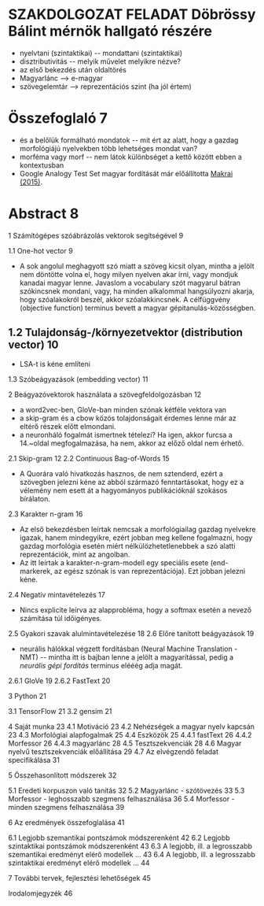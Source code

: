 # SZAKDOLGOZAT FELADAT Döbrössy Bálint mérnök hallgató részére

* nyelvtani (szintaktikai) -- mondattani (szintaktikai)
* disztributivitás -- melyik művelet melyikre nézve?
* az első bekezdés után oldaltörés
* Magyarlánc --> e-magyar
* szövegelemtár --> reprezentációs szint (ha jól értem)

# Összefoglaló 7

* és a belőlük formálható mondatok -- mit ért az alatt, hogy a gazdag
  morfológiájú nyelvekben több lehetséges mondat van?
* morféma vagy morf -- nem látok különbséget a kettő között ebben a kontextusban
* Google Analogy Test Set magyar fordítását már előállította [Makrai
  (2015)](http://corpus.nytud.hu/efnilex-vect/).

# Abstract 8

1 Számítógépes szóábrázolás vektorok segítségével 9

1.1 One-hot vector 9

* A sok angolul meghagyott szó miatt a szöveg kicsit olyan, mintha a jelölt nem
  döntötte volna el, hogy milyen nyelven akar írni, vagy mondjuk kanadai magyar
  lenne. Javaslom a vocabulary szót magyarul bátran szókincsnek mondani, vagy,
  ha minden alkalommal hangsúlyozni akarja, hogy szóalakokról beszél, akkor
  szóalakkincsnek. A célfüggvény (objective function) terminus bevett a magyar
  gépitanulás-közösségben.

## 1.2 Tulajdonság-/környezetvektor (distribution vector) 10

* LSA-t is kéne említeni

1.3 Szóbeágyazások (embedding vector) 11

2 Beágyazóvektorok használata a szövegfeldolgozásban 12

* a word2vec-ben, GloVe-ban minden szónak kétféle vektora van
* a skip-gram és a cbow közös tolajdonságait érdemes lenne már az eltérő részek
  előtt elmondani.
* a neuronháló fogalmát ismertnek tételezi? Ha igen, akkor furcsa a 14.~oldal
  megfogalmazása, ha nem, akkor az előző oldal nem érhető.

2.1 Skip-gram 12
2.2 Continuous Bag-of-Words 15

* A Quorára való hivatkozás hasznos, de nem sztenderd, ezért a szövegben
  jelezni kéne az abból származó fenntartásokat, hogy ez a vélemény nem esett
  át a hagyományos publikációknál szokásos bírálaton.

2.3 Karakter n-gram 16

* Az első bekezdésben leírtak nemcsak a morfológiailag gazdag nyelvekre igazak,
  hanem mindegyikre, ezért jobban meg kellene fogalmazni, hogy gazdag
  morfológia esetén miért nélkülözhetetlenebbek a szó alatti reprezentációk,
  mint az angolban.
* Az itt leírtak a karakter-n-gram-modell egy speciális esete (end-markerek, az
  egész szónak is van reprezentációja). Ezt jobban jelezni kéne.

2.4 Negatív mintavételezés 17

* Nincs explicite leírva az alapprobléma, hogy a softmax esetén a nevező
  számítása túl időigényes.

2.5 Gyakori szavak alulmintavételezése 18
2.6 Előre tanított beágyazások 19

* neurális hálókkal végzett fordításban (Neural Machine Translation - NMT) --
  mintha itt is bajban lenne a jelölt a magyarítással, pedig a _neurális gépi
  fordítás_ terminus elééég adja magát.

2.6.1 GloVe 19
2.6.2 FastText 20

3 Python 21

3.1 TensorFlow 21
3.2 gensim 21

4 Saját munka 23
4.1 Motiváció 23
4.2 Nehézségek a magyar nyelv kapcsán 23
4.3 Morfológiai alapfogalmak 25
4.4 Eszközök 25
4.4.1 fastText 26
4.4.2 Morfessor 26
4.4.3 magyarlánc 28
4.5 Tesztszekvenciák 28
4.6 Magyar nyelvű tesztszekvenciák előállítása 29
4.7 Az elvégzendő feladat specifikálása 31

5 Összehasonlított módszerek 32

5.1 Eredeti korpuszon való tanítás 32
5.2 Magyarlánc - szótövezés 33
5.3 Morfessor - leghosszabb szegmens felhasználása 36
5.4 Morfessor - minden szegmens felhasználása 39

6 Az eredmények összefoglalása 41

6.1 Legjobb szemantikai pontszámok módszerenként 42
6.2 Legjobb szintaktikai pontszámok módszerenként 43
6.3 A legjobb, ill. a legrosszabb szemantikai eredményt elérő modellek ... 43
6.4 A legjobb, ill. a legrosszabb szintaktikai eredményt elérő modellek ... 44

7 További tervek, fejlesztési lehetőségek 45

Irodalomjegyzék 46
